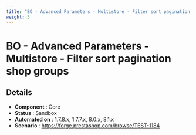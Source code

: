 ```yaml
---
title: "BO - Advanced Parameters - Multistore - Filter sort pagination shop groups"
weight: 3
---
```


# BO - Advanced Parameters - Multistore - Filter sort pagination shop groups
## Details
* **Component** : Core
* **Status** : Sandbox
* **Automated on** : 1.7.8.x, 1.7.7.x, 8.0.x, 8.1.x
* **Scenario** : https://forge.prestashop.com/browse/TEST-1184

